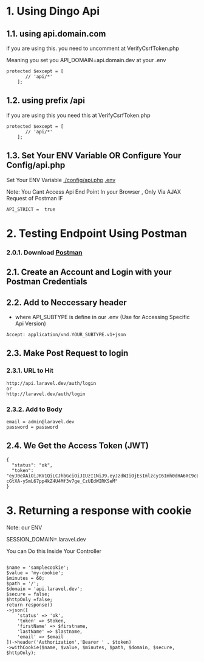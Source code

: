 # 1. Using Dingo Api

## 1.1. using api.domain.com
if you are using this. you need to uncomment at VerifyCsrfToken.php

Meaning you set you API_DOMAIN=api.domain.dev at your .env
```
protected $except = [
       // 'api/*'
    ];
```

## 1.2. using prefix /api
if you are using this you need this at VerifyCsrfToken.php

```
protected $except = [
       // 'api/*'
    ];
```

## 1.3. Set Your ENV Variable OR Configure Your Config/api.php

Set Your ENV Variable
[./config/api.php](../config/api.php)
[.env](../.env.docker)

Note: You Cant Access Api End Point In your Browser , Only Via AJAX Request of Postman IF

```
API_STRICT =  true
```

# 2. Testing Endpoint Using Postman

### 2.0.1. Download [Postman](https://chrome.google.com/webstore/detail/postman/fhbjgbiflinjbdggehcddcbncdddomop?hl=en)


## 2.1. Create an Account and Login with your Postman Credentials

## 2.2. Add to Neccessary header 

- where API_SUBTYPE is define in our .env (Use for Accessing Specific Api Version)

```
Accept: application/vnd.YOUR_SUBTYPE.v1+json
```


## 2.3. Make Post Request to login

### 2.3.1. URL to Hit
```
http://api.laravel.dev/auth/login
or
http://laravel.dev/auth/login
```

### 2.3.2. Add to Body
```
email = admin@laravel.dev
password = password
```
## 2.4. We Get the Access Token (JWT)


```
{
  "status": "ok",
  "token": "eyJ0eXAiOiJKV1QiLCJhbGciOiJIUzI1NiJ9.eyJzdWIiOjEsImlzcyI6Imh0dHA6XC9cL2FwaS5sYXJhdmVsLmRldlwvYXV0aFwvbG9naW4iLCJpYXQiOjE0ODkzMzI1OTcsImV4cCI6MTQ4OTM5NzM5NywibmJmIjoxNDg5MzMyNTk3LCJqdGkiOiJjODMxNTMzZjkzMGFiOTkzMGExMzhkMGNkOTI5NGI3ZCJ9.3v-cGtXA-ySmL67pp4kZ4U4Mf3v7ge_CzUEdWIRKSeM"
}
```

# 3. Returning a response with cookie

Note: our ENV 

SESSION_DOMAIN=.laravel.dev

You can Do this Inside Your Controller 
```

$name = 'samplecookie';
$value = 'my-cookie';
$minutes = 60;
$path = '/';
$domain = 'api.laravel.dev';
$secure = false;
$httpOnly =false;
return response()
->json([
    'status' => 'ok',
    'token' => $token,
    'firstName' => $firstname,
    'lastName' => $lastname,
    'email' => $email
])->header('Authorization','Bearer ' . $token)
->withCookie($name, $value, $minutes, $path, $domain, $secure, $httpOnly);
```
